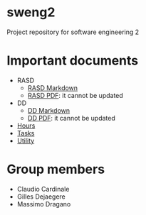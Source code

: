 # sweng2

Project repository for software engineering 2

# Important documents
* RASD
   * [RASD Markdown](RASD/src/index.md)
   * [RASD PDF](RASD/RASD.pdf): it cannot be  updated
* DD
   * [DD Markdown](DD/src/index.md)
   * [DD PDF](DD/DD.pdf): it cannot be  updated
* [Hours](other/hours.md)
* [Tasks](other/tasks.md)
* [Utility](other/utility.md)

# Group members
* Claudio Cardinale
* Gilles Dejaegere
* Massimo Dragano

